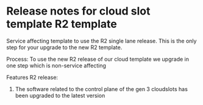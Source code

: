 # Release notes for cloud slot template R2 template

Service affecting template to use the R2 single lane release. This is the only step for your upgrade to the new R2 template.

Process:
To use the new R2 release of our cloud template we upgrade in one step which is non-service affecting

Features R2 release:

1) The software related to the control plane of the gen 3 cloudslots has been upgraded to the latest version
